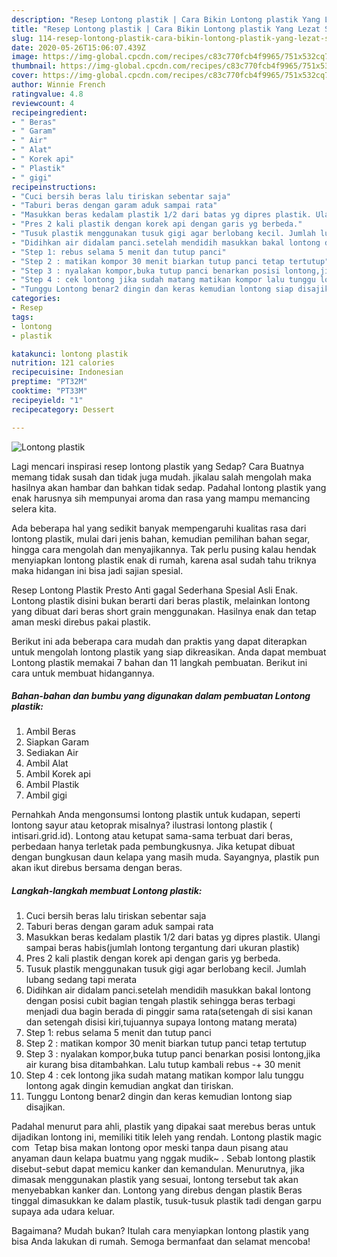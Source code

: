 ```yaml
---
description: "Resep Lontong plastik | Cara Bikin Lontong plastik Yang Lezat Sekali"
title: "Resep Lontong plastik | Cara Bikin Lontong plastik Yang Lezat Sekali"
slug: 114-resep-lontong-plastik-cara-bikin-lontong-plastik-yang-lezat-sekali
date: 2020-05-26T15:06:07.439Z
image: https://img-global.cpcdn.com/recipes/c83c770fcb4f9965/751x532cq70/lontong-plastik-foto-resep-utama.jpg
thumbnail: https://img-global.cpcdn.com/recipes/c83c770fcb4f9965/751x532cq70/lontong-plastik-foto-resep-utama.jpg
cover: https://img-global.cpcdn.com/recipes/c83c770fcb4f9965/751x532cq70/lontong-plastik-foto-resep-utama.jpg
author: Winnie French
ratingvalue: 4.8
reviewcount: 4
recipeingredient:
- " Beras"
- " Garam"
- " Air"
- " Alat"
- " Korek api"
- " Plastik"
- " gigi"
recipeinstructions:
- "Cuci bersih beras lalu tiriskan sebentar saja"
- "Taburi beras dengan garam aduk sampai rata"
- "Masukkan beras kedalam plastik 1/2 dari batas yg dipres plastik. Ulangi sampai beras habis(jumlah lontong tergantung dari ukuran plastik)"
- "Pres 2 kali plastik dengan korek api dengan garis yg berbeda."
- "Tusuk plastik menggunakan tusuk gigi agar berlobang kecil. Jumlah lubang sedang tapi merata"
- "Didihkan air didalam panci.setelah mendidih masukkan bakal lontong dengan posisi cubit bagian tengah plastik sehingga beras terbagi menjadi dua bagin berada di pinggir sama rata(setengah di sisi kanan dan setengah disisi kiri,tujuannya supaya lontong matang merata)"
- "Step 1: rebus selama 5 menit dan tutup panci"
- "Step 2 : matikan kompor 30 menit biarkan tutup panci tetap tertutup"
- "Step 3 : nyalakan kompor,buka tutup panci benarkan posisi lontong,jika air kurang bisa ditambahkan. Lalu tutup kambali rebus -+ 30 menit"
- "Step 4 : cek lontong jika sudah matang matikan kompor lalu tunggu lontong agak dingin kemudian angkat dan tiriskan."
- "Tunggu Lontong benar2 dingin dan keras kemudian lontong siap disajikan."
categories:
- Resep
tags:
- lontong
- plastik

katakunci: lontong plastik 
nutrition: 121 calories
recipecuisine: Indonesian
preptime: "PT32M"
cooktime: "PT33M"
recipeyield: "1"
recipecategory: Dessert

---
```



![Lontong plastik](https://img-global.cpcdn.com/recipes/c83c770fcb4f9965/751x532cq70/lontong-plastik-foto-resep-utama.jpg)

Lagi mencari inspirasi resep lontong plastik yang Sedap? Cara Buatnya memang tidak susah dan tidak juga mudah. jikalau salah mengolah maka hasilnya akan hambar dan bahkan tidak sedap. Padahal lontong plastik yang enak harusnya sih mempunyai aroma dan rasa yang mampu memancing selera kita.

Ada beberapa hal yang sedikit banyak mempengaruhi kualitas rasa dari lontong plastik, mulai dari jenis bahan, kemudian pemilihan bahan segar, hingga cara mengolah dan menyajikannya. Tak perlu pusing kalau hendak menyiapkan lontong plastik enak di rumah, karena asal sudah tahu triknya maka hidangan ini bisa jadi sajian spesial.

Resep Lontong Plastik Presto Anti gagal Sederhana Spesial Asli Enak. Lontong plastik disini bukan berarti dari beras plastik, melainkan lontong yang dibuat dari beras short grain menggunakan. Hasilnya enak dan tetap aman meski direbus pakai plastik.


Berikut ini ada beberapa cara mudah dan praktis yang dapat diterapkan untuk mengolah lontong plastik yang siap dikreasikan. Anda dapat membuat Lontong plastik memakai 7 bahan dan 11 langkah pembuatan. Berikut ini cara untuk membuat hidangannya.

<!--inarticleads1-->

##### Bahan-bahan dan bumbu yang digunakan dalam pembuatan Lontong plastik:

1. Ambil  Beras
1. Siapkan  Garam
1. Sediakan  Air
1. Ambil  Alat
1. Ambil  Korek api
1. Ambil  Plastik
1. Ambil  gigi


Pernahkah Anda mengonsumsi lontong plastik untuk kudapan, seperti lontong sayur atau ketoprak misalnya? ilustrasi lontong plastik ( intisari.grid.id). Lontong atau ketupat sama-sama terbuat dari beras, perbedaan hanya terletak pada pembungkusnya. Jika ketupat dibuat dengan bungkusan daun kelapa yang masih muda. Sayangnya, plastik pun akan ikut direbus bersama dengan beras. 

<!--inarticleads2-->

##### Langkah-langkah membuat Lontong plastik:

1. Cuci bersih beras lalu tiriskan sebentar saja
1. Taburi beras dengan garam aduk sampai rata
1. Masukkan beras kedalam plastik 1/2 dari batas yg dipres plastik. Ulangi sampai beras habis(jumlah lontong tergantung dari ukuran plastik)
1. Pres 2 kali plastik dengan korek api dengan garis yg berbeda.
1. Tusuk plastik menggunakan tusuk gigi agar berlobang kecil. Jumlah lubang sedang tapi merata
1. Didihkan air didalam panci.setelah mendidih masukkan bakal lontong dengan posisi cubit bagian tengah plastik sehingga beras terbagi menjadi dua bagin berada di pinggir sama rata(setengah di sisi kanan dan setengah disisi kiri,tujuannya supaya lontong matang merata)
1. Step 1: rebus selama 5 menit dan tutup panci
1. Step 2 : matikan kompor 30 menit biarkan tutup panci tetap tertutup
1. Step 3 : nyalakan kompor,buka tutup panci benarkan posisi lontong,jika air kurang bisa ditambahkan. Lalu tutup kambali rebus -+ 30 menit
1. Step 4 : cek lontong jika sudah matang matikan kompor lalu tunggu lontong agak dingin kemudian angkat dan tiriskan.
1. Tunggu Lontong benar2 dingin dan keras kemudian lontong siap disajikan.


Padahal menurut para ahli, plastik yang dipakai saat merebus beras untuk dijadikan lontong ini, memiliki titik leleh yang rendah. Lontong plastik magic com ‍ Tetap bisa makan lontong opor meski tanpa daun pisang atau anyaman daun kelapa buatmu yang nggak mudik~ ‍. Sebab lontong plastik disebut-sebut dapat memicu kanker dan kemandulan. Menurutnya, jika dimasak menggunakan plastik yang sesuai, lontong tersebut tak akan menyebabkan kanker dan. Lontong yang direbus dengan plastik Beras tinggal dimasukkan ke dalam plastik, tusuk-tusuk plastik tadi dengan garpu supaya ada udara keluar. 

Bagaimana? Mudah bukan? Itulah cara menyiapkan lontong plastik yang bisa Anda lakukan di rumah. Semoga bermanfaat dan selamat mencoba!
